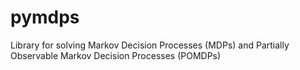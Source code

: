 # pymdps
Library for solving Markov Decision Processes (MDPs) and Partially Observable Markov Decision Processes (POMDPs)
